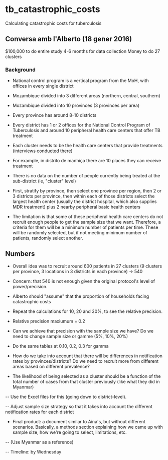 # tb_catastrophic_costs
Calculating catastrophic costs for tuberculosis

## Conversa amb l'Alberto (18 gener 2016)

$100,000 to do entire study
4-6 months for data collection
Money to do 27 clusters

### Background  

- National control program is a vertical program from the MoH, with offices in every single district  
- Mozambique divided into 3 different areas (northern, central, southern)

- Mozambique divided into 10 provinces (3 provinces per area)

- Every province has around 8-10 districts  

- Every district has 1 or 2 offices for the National Control Program of Tuberculosis and around 10 peripheral health care centers that offer TB treatment

- Each cluster needs to be the health care centers that provide treatments (interviews conducted there)

- For example, in distrito de manhiça there are 10 places they can receive treatment

- There is no data on the number of people currently being treated at the sub-district (ie, "cluster" level)

- First, stratify by province, then select one province per region, then 2 or 3 districts per province, then within each of those districts select the largest health center (usually the district hospital, which also supplies MDR treatment) plus 2 nearby peripheral basic health centers

- The limitation is that some of these peripheral health care centers do not recruit enough people to get the sample size that we want.  Therefore, a criteria for them will be a minimum number of patients per time.  These will be randomly selected, but if not meeting minimum number of patients, randomly select another. 

## Numbers  

- Overall idea was to recruit around 600 patients in 27 clusters (9 clusters per province, 3 locations in 3 districts in each province) -> 540

- Concern: that 540 is not enough given the original protocol's level of power/precision.  

- Alberto should "assume" that the proportion of households facing catastrophic costs

- Repeat the calculations for 10, 20 and 30%, to see the relative precision.  

- Relative precision maxiumum = 0.2  

- Can we achieve that precision with the sample size we have?  Do we need to change sample size or gamme (5%, 10%, 20%)

- Do the same tables at 0.10, 0.2, 0.3 for gamma

- How do we take into account that there will be differences in notification rates by provinces/districts?  Do we need to recruit more from different areas based on different prevalence?  

- The likelihood of being selected as a cluster should be a function of the total number of cases from that cluster previously (like what they did in Myanmar)

-- Use the Excel files for this (going down to district-level).  

-- Adjust sample size strategy so that it takes into account the different notification rates for each district

- Final product: a document similar to Aina's, but without different scenarios.  Basically, a methods section explaining how we came up with sample size, how we're going to select, limitations, etc. 

-- (Use Myanmar as a reference)

-- Timeline: by Wednesday
